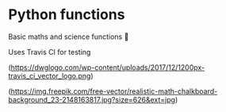 # Python functions

Basic maths and science functions 🙂


Uses Travis CI for testing

(https://dwglogo.com/wp-content/uploads/2017/12/1200px-travis_ci_vector_logo.png)

(https://img.freepik.com/free-vector/realistic-math-chalkboard-background_23-2148163817.jpg?size=626&ext=jpg)
